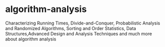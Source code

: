 # algorithm-analysis
Characterizing Running Times, Divide-and-Conquer, Probabilistic Analysis and Randomized Algorithms, Sorting and Order Statistics, Data Structures,Advanced Design and Analysis Techniques and much more about algorithm analysis
